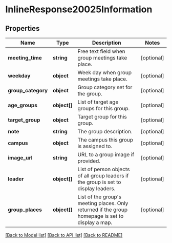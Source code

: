 # InlineResponse20025Information

## Properties
Name | Type | Description | Notes
------------ | ------------- | ------------- | -------------
**meeting_time** | **string** | Free text field when group meetings take place. | [optional] 
**weekday** | **object** | Week day when group meetings take place. | [optional] 
**group_category** | **object** | Group category set for the group. | [optional] 
**age_groups** | **object[]** | List of target age groups for this group. | [optional] 
**target_group** | **object** | Target group for this group. | [optional] 
**note** | **string** | The group description. | [optional] 
**campus** | **object** | The campus this group is assigned to. | [optional] 
**image_url** | **string** | URL to a group image if provided. | [optional] 
**leader** | **object[]** | List of person objects of all group leaders if the group is set to display leaders. | [optional] 
**group_places** | **object[]** | List of the group&#x27;s meeting places. Only returned if the group homepage is set to display a map. | [optional] 

[[Back to Model list]](../../README.md#documentation-for-models) [[Back to API list]](../../README.md#documentation-for-api-endpoints) [[Back to README]](../../README.md)

